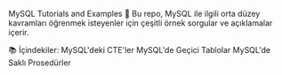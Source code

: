 MySQL Tutorials and Examples 🚀 Bu repo, MySQL ile ilgili orta düzey kavramları öğrenmek isteyenler için çeşitli örnek sorgular ve açıklamalar içerir.

📚 İçindekiler: 
MySQL'deki CTE'ler
MySQL'de Geçici Tablolar
MySQL'de Saklı Prosedürler
